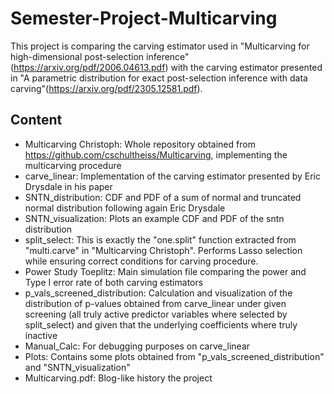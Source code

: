 # Semester-Project-Multicarving
This project is comparing the carving estimator used in "Multicarving for high-dimensional post-selection inference"(https://arxiv.org/pdf/2006.04613.pdf) with the carving estimator presented in "A parametric distribution for exact post-selection inference with data carving"(https://arxiv.org/pdf/2305.12581.pdf).

## Content
* Multicarving Christoph: Whole repository obtained from https://github.com/cschultheiss/Multicarving, implementing the multicarving procedure
* carve_linear: Implementation of the carving estimator presented by Eric Drysdale in his paper
* SNTN_distribution: CDF and PDF of a sum of normal and truncated normal distribution following again Eric Drysdale
* SNTN_visualization: Plots an example CDF and PDF of the sntn distribution
* split_select: This is exactly the "one.split" function extracted from "multi.carve" in "Multicarving Christoph". Performs Lasso selection while ensuring correct conditions for carving procedure.
* Power Study Toeplitz: Main simulation file comparing the power and Type I error rate of both carving estimators
* p_vals_screened_distribution: Calculation and visualization of the distribution of p-values obtained from carve_linear under given screening (all truly active predictor variables where selected by split_select) and given that the underlying coefficients where truly inactive
* Manual_Calc: For debugging purposes on carve_linear
* Plots: Contains some plots obtained from "p_vals_screened_distribution" and "SNTN_visualization"
* Multicarving.pdf: Blog-like history the project
